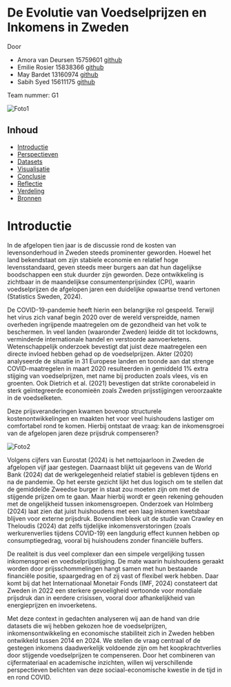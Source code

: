 # De Evolutie van Voedselprijzen en Inkomens in Zweden

Door <br>
- Amora van Deursen 15759601 [github](https://github.com/moratje111)
- Emilie Rosier 15838366 [github](https://github.com/emilierosier)
- May Bardet 13160974 [github](https://github.com/MayBardet)
- Sabih Syed 15611175 [github](https://github.com/prox05/)

Team nummer: G1

![Foto1](zweden1.webp)

## Inhoud
- [Introductie]('Introductie.md')
- [Perspectieven]('Perspectieven.md')
- [Datasets]('Datasets.ipynb')
- [Visualisatie]('Visualisatie.ipynb')
- [Conclusie]('Conclusie.md')
- [Reflectie]('Reflectie.md')
- [Verdeling]('Verdeling.md')
- [Bronnen]('Bronnen.md')

# Introductie

In de afgelopen tien jaar is de discussie rond de kosten van levensonderhoud in Zweden steeds prominenter geworden. Hoewel het land bekendstaat om zijn stabiele economie en relatief hoge levensstandaard, geven steeds meer burgers aan dat hun dagelijkse boodschappen een stuk duurder zijn geworden. Deze ontwikkeling is zichtbaar in de maandelijkse consumentenprijsindex (CPI), waarin voedselprijzen de afgelopen jaren een duidelijke opwaartse trend vertonen (Statistics Sweden, 2024).

De COVID-19-pandemie heeft hierin een belangrijke rol gespeeld. Terwijl het virus zich vanaf begin 2020 over de wereld verspreidde, namen overheden ingrijpende maatregelen om de gezondheid van het volk te beschermen. In veel landen (waaronder Zweden) leidde dit tot lockdowns, verminderde internationale handel en verstoorde aanvoerketens. Wetenschappelijk onderzoek bevestigt dat juist deze maatregelen een directe invloed hebben gehad op de voedselprijzen. Akter (2020) analyseerde de situatie in 31 Europese landen en toonde aan dat strenge COVID-maatregelen in maart 2020 resulteerden in gemiddeld 1% extra stijging van voedselprijzen, met name bij producten zoals vlees, vis en groenten. Ook Dietrich et al. (2021) bevestigen dat strikte coronabeleid in sterk geïntegreerde economieën zoals Zweden prijsstijgingen veroorzaakte in de voedselketen.

Deze prijsveranderingen kwamen bovenop structurele kostenontwikkelingen en maakten het voor veel huishoudens lastiger om comfortabel rond te komen. Hierbij ontstaat de vraag: kan de inkomensgroei van de afgelopen jaren deze prijsdruk compenseren?

![Foto2](zweden2.jpg)

Volgens cijfers van Eurostat (2024) is het nettojaarloon in Zweden de afgelopen vijf jaar gestegen. Daarnaast blijkt uit gegevens van de World Bank (2024) dat de werkgelegenheid relatief stabiel is gebleven tijdens en na de pandemie. Op het eerste gezicht lijkt het dus logisch om te stellen dat de gemiddelde Zweedse burger in staat zou moeten zijn om met de stijgende prijzen om te gaan. Maar hierbij wordt er geen rekening gehouden met de ongelijkheid tussen inkomensgroepen. Onderzoek van Holmberg (2024) laat zien dat juist huishoudens met een laag inkomen kwetsbaar blijven voor externe prijsdruk. Bovendien bleek uit de studie van Crawley en Theloudis (2024) dat zelfs tijdelijke inkomensverstoringen (zoals werkurenverlies tijdens COVID-19) een langdurig effect kunnen hebben op consumptiegedrag, vooral bij huishoudens zonder financiële buffers.

De realiteit is dus veel complexer dan een simpele vergelijking tussen inkomensgroei en voedselprijsstijging. De mate waarin huishoudens geraakt worden door prijsschommelingen hangt samen met hun bestaande financiële positie, spaargedrag en of zij vast of flexibel werk hebben. Daar komt bij dat het Internationaal Monetair Fonds (IMF, 2024) constateert dat Zweden in 2022 een sterkere gevoeligheid vertoonde voor mondiale prijsdruk dan in eerdere crisissen, vooral door afhankelijkheid van energieprijzen en invoerketens.

Met deze context in gedachten analyseren wij aan de hand van drie datasets die wij hebben gekozen hoe de voedselprijzen, inkomensontwikkeling en economische stabiliteit zich in Zweden hebben ontwikkeld tussen 2014 en 2024. We stellen de vraag centraal of de gestegen inkomens daadwerkelijk voldoende zijn om het koopkrachtverlies door stijgende voedselprijzen te compenseren. Door het combineren van cijfermateriaal en academische inzichten, willen wij verschillende perspectieven belichten van deze sociaal-economische kwestie in de tijd in en rond COVID.


